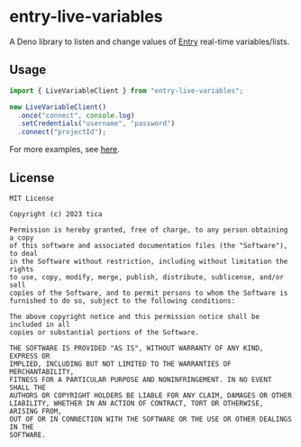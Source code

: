 # entry-live-variables

A Deno library to listen and change values of [Entry](https://playentry.org)
real-time variables/lists.

## Usage

```ts
import { LiveVariableClient } from "entry-live-variables";

new LiveVariableClient()
  .once("connect", console.log)
  .setCredentials("username", "password")
  .connect("projectId");
```

For more examples, see
[here](https://github.com/EntryHack/entry-live-variables/tree/main/examples).

## License

```
MIT License

Copyright (c) 2023 tica

Permission is hereby granted, free of charge, to any person obtaining a copy
of this software and associated documentation files (the "Software"), to deal
in the Software without restriction, including without limitation the rights
to use, copy, modify, merge, publish, distribute, sublicense, and/or sell
copies of the Software, and to permit persons to whom the Software is
furnished to do so, subject to the following conditions:

The above copyright notice and this permission notice shall be included in all
copies or substantial portions of the Software.

THE SOFTWARE IS PROVIDED "AS IS", WITHOUT WARRANTY OF ANY KIND, EXPRESS OR
IMPLIED, INCLUDING BUT NOT LIMITED TO THE WARRANTIES OF MERCHANTABILITY,
FITNESS FOR A PARTICULAR PURPOSE AND NONINFRINGEMENT. IN NO EVENT SHALL THE
AUTHORS OR COPYRIGHT HOLDERS BE LIABLE FOR ANY CLAIM, DAMAGES OR OTHER
LIABILITY, WHETHER IN AN ACTION OF CONTRACT, TORT OR OTHERWISE, ARISING FROM,
OUT OF OR IN CONNECTION WITH THE SOFTWARE OR THE USE OR OTHER DEALINGS IN THE
SOFTWARE.
```

